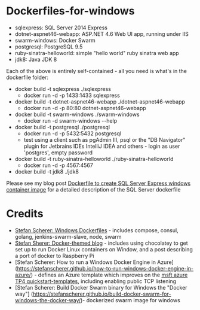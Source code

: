 # Dockerfiles-for-windows

* sqlexpress: SQL Server 2014 Express
* dotnet-aspnet46-webapp: ASP.NET 4.6 Web UI app, running under IIS
* swarm-windows: Docker Swarm
* postgresql: PostgreSQL 9.5
* ruby-sinatra-helloworld: simple "hello world" ruby sinatra web app
* jdk8: Java JDK 8

Each of the above is entirely self-contained - all you need is what's in the dockerfile folder:
* docker build -t sqlexpress ./sqlexpress
  * docker run -d -p 1433:1433 sqlexpress
* docker build -t dotnet-aspnet46-webapp ./dotnet-aspnet46-webapp
  * docker run -d -p 80:80 dotnet-aspnet46-webapp
* docker build -t swarm-windows ./swarm-windows
  * docker run -d swarm-windows --help
* docker build -t postgresql ./postgresql
  * docker run -d -p 5432:5432 postgresql
  * test using a client such as pgAdmin III, psql or the "DB Navigator" plugin for Jetbrains IDEs IntelliJ IDEA and others - login as user 'postgres', empty password
* docker build -t ruby-sinatra-helloworld ./ruby-sinatra-helloworld
  * docker run -d -p 4567:4567
* docker build -t jdk8 ./jdk8

Please see my blog post [Dockerfile to create SQL Server Express windows container image](http://26thcentury.com/2016/01/03/dockerfile-to-create-sql-server-express-windows-container-image/) for a detailed description of the SQL Server dockerfile

# Credits
* [Stefan Scherer: Windows Dockerfiles](https://github.com/StefanScherer/dockerfiles-windows) - includes compose, consul, golang, jenkins-swarm-slave, node, swarm <br />
* [Stefan Sherer: Docker-themed blog](https://stefanscherer.github.io/) - includes using chocolatey to get set up to run Docker Linux containers on Window, and a post describing a port of docker to Raspberry Pi <br />
* [Stefan Scherer: How to run a Windows Docker Engine in Azure]
(https://stefanscherer.github.io/how-to-run-windows-docker-engine-in-azure/) - defines an Azure template which improves on the 
[msft azure TP4 quickstart-templates](https://github.com/Azure/azure-quickstart-templates), including enabling public TCP listening<br />
* [Stefan Scherer: Build Docker Swarm binary for Windows the "Docker way"]
(https://stefanscherer.github.io/build-docker-swarm-for-windows-the-docker-way/)- dockerized swarm image for windows<br />
